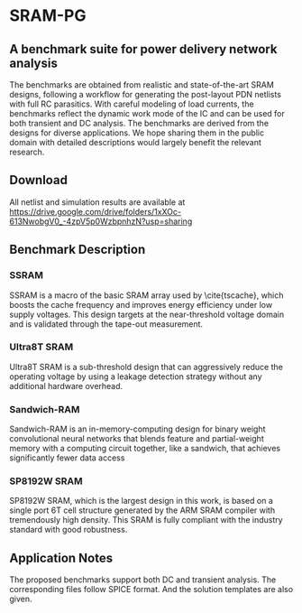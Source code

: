 # SRAM-PG
## A benchmark suite for power delivery network analysis
The benchmarks are obtained from realistic and state-of-the-art SRAM designs, following a workflow for generating the post-layout PDN netlists with full RC parasitics. With careful modeling of load currents, the benchmarks reflect the dynamic work mode of the IC and can be used for both transient and DC analysis. The benchmarks are derived from the designs for diverse applications. We hope sharing them in the public domain with detailed descriptions would largely benefit the relevant research.
## Download
All netlist and simulation results are available at https://drive.google.com/drive/folders/1xXOc-613NwobgV0_-4zpV5p0WzbpnhzN?usp=sharing
## Benchmark Description
### SSRAM
SSRAM is a macro of the basic SRAM array used by \cite{tscache}, which boosts the cache frequency and improves energy efficiency under low supply voltages. This design targets at the near-threshold voltage domain and is validated through the tape-out measurement.
### Ultra8T SRAM
Ultra8T SRAM is a sub-threshold design that can aggressively reduce the operating voltage by using a leakage detection strategy without any additional hardware overhead.
### Sandwich-RAM
Sandwich-RAM is an in-memory-computing design for binary weight convolutional neural networks that blends feature and partial-weight memory with a computing circuit together, like a sandwich, that achieves significantly fewer data access
### SP8192W SRAM
SP8192W SRAM, which is the largest design in this work, is based on a single port 6T cell structure generated by the ARM SRAM compiler with tremendously high density. This SRAM is fully compliant with the industry standard with good robustness.
## Application Notes
The proposed benchmarks support both DC and transient analysis. The corresponding files follow SPICE format. And the solution templates are also given. 
